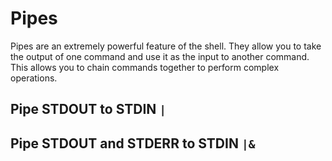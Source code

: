 # Pipes

Pipes are an extremely powerful feature of the shell. They allow you to take the output of one command and use it as the input to another command. This allows you to chain commands together to perform complex operations.

## Pipe STDOUT to STDIN `|`

## Pipe STDOUT and STDERR to STDIN `|&`
